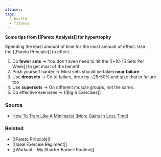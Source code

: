 ```yaml
---
aliases: 
tags:
  - health
  - fitness
---
```

**Some tips from [[Pareto Analysis]] for hypertrophy**

Spending the least amount of time for the most amount of effect. Use the [[Pareto Principle]] to effect. 

1. Do **fewer sets** -> You don't even need to hit the [[~10-15 Sets Per Week]] to get most of the benefit
2. Push yourself harder -> Most sets should be taken **near failure**
3. Use **dropsets** -> Go to failure, drop by ~25-50% and take that to failure too
4. Use **supersets** -> On different muscle groups, not the same.
5. Do effective exercises -> [[Big 6 Exercises]]

### Source
- [How To Train Like A Minimalist (More Gains In Less Time)](https://youtu.be/xc4OtzAnVMI)

### Related
- [[Pareto Principle]] 
- [[Ideal Exercise Regiment]]
- [[Workout - My Shorter Barbell Routine]]